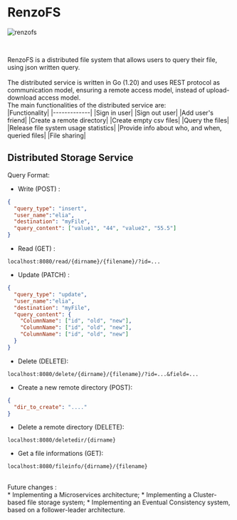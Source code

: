 # RenzoFS

![renzofs](https://github.com/Elia-Renzoni/RenzoFS/assets/118525453/90fb82a2-60a1-49ea-a8d2-2702bc451ab8)

<br>

RenzoFS is a distributed file system that allows users to query their file, using json written query. <br>
<br>
The distributed service is written in Go (1.20) and uses REST protocol as communication model, ensuring a remote access model, instead of upload-download access model. <br>
The main functionalities of the distributed service are: <br>
|Functionality|
|-------------|
|Sign in user|
|Sign out user|
|Add user's friend|
|Create a remote directory|
|Create empty csv files|
|Query the files|
|Release file system usage statistics|
|Provide info about who, and when, queried files|
|File sharing|


## Distributed Storage Service
Query Format: <br>

* Write (POST) : <br>
```json
{
  "query_type": "insert",
  "user_name":"elia",
  "destination": "myFile",
  "query_content": ["value1", "44", "value2", "55.5"]
}
```

* Read (GET) : <br>
```
localhost:8080/read/{dirname}/{filename}/?id=...
```
* Update (PATCH) : <br>
```json
{
  "query_type": "update",
  "user_name":"elia",
  "destination": "myFile",
  "query_content": {
    "ColumnName": ["id", "old", "new"],
    "ColumnName": ["id", "old", "new"],
    "ColumnName": ["id", "old", "new"]
  }  
}
```
* Delete (DELETE): <br>
```
localhost:8080/delete/{dirname}/{filename}/?id=...&field=...
```
* Create a new remote directory (POST): <br>
```json
{
  "dir_to_create": "...."
}
```
* Delete a remote directory (DELETE): <br>
```
localhost:8080/deletedir/{dirname}
```
* Get a file informations (GET): <br>
```
localhost:8080/fileinfo/{dirname}/{filename}
```
<br>
Future changes : <br>
* Implementing a Microservices architecture;
* Implementing a Cluster-based file storage system;
* Implementing an Eventual Consistency system, based on a follower-leader architecture.
